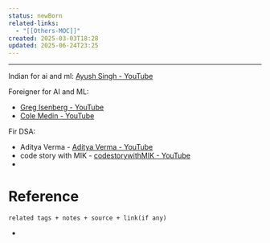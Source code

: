 ```yaml
---
status: newBorn
related-links:
  - "[[Others-MOC]]"
created: 2025-03-03T18:28
updated: 2025-06-24T23:25
---
```

---

Indian for ai and ml: [Ayush Singh - YouTube](https://www.youtube.com/@AyushSinghSh/videos)

Foreigner for AI and ML: 
- [Greg Isenberg - YouTube](https://www.youtube.com/@GregIsenberg)
- [Cole Medin - YouTube](https://www.youtube.com/@ColeMedin/videos)

Fir DSA:
- Aditya Verma - [Aditya Verma - YouTube](https://www.youtube.com/@TheAdityaVerma) 
- code story with MIK - [codestorywithMIK - YouTube](https://www.youtube.com/@codestorywithMIK/videos)
- 

# Reference
`related tags + notes + source + link(if any)`
 

- 
